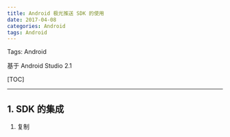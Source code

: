 ```yaml
---
title: Android 极光推送 SDK 的使用
date: 2017-04-08
categories: Android
tags: Android
---
```


Tags: Android

基于 Android Studio 2.1

[TOC]

---

## 1. SDK 的集成

1. 复制
